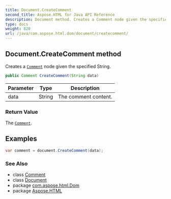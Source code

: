 ```yaml
---
title: Document.CreateComment
second_title: Aspose.HTML for Java API Reference
description: Document method. Creates a Comment node given the specified String
type: docs
weight: 820
url: /java/com.aspose.html.dom/document/createcomment/
---
```

## Document.CreateComment method

Creates a [`Comment`](../../comment/) node given the specified String.

```java
public Comment CreateComment(String data)
```

| Parameter | Type | Description |
| --- | --- | --- |
| data | String | The comment content. |

### Return Value

The [`Comment`](../../comment/).

## Examples

```java
var comment = document.CreateComment(data);
```

### See Also

* class [Comment](../../comment/)
* class [Document](../)
* package [com.aspose.html.Dom](../../document/)
* package [Aspose.HTML](../../../)
